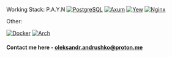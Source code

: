 Working Stack: P.A.Y.N
[![PostgreSQL](https://img.shields.io/badge/database-postgresql-blue?style=for-the-badge&logo=postgresql)](https://www.postgresql.org/)
[![Axum](https://img.shields.io/badge/backend-axum-black?style=for-the-badge&logo=rust)](https://github.com/tokio-rs/axum)
[![Yew](https://img.shields.io/badge/frontend-yew-yellow?style=for-the-badge&logo=rust)](https://yew.rs/)
[![Nginx](https://img.shields.io/badge/proxy&balancer-nginx-green?style=for-the-badge&logo=nginx)](https://archlinux.org/)

Other:

[![Docker](https://img.shields.io/badge/docker-blue?style=for-the-badge&logo=docker)](https://archlinux.org/)
[![Arch](https://img.shields.io/badge/arch-pink?style=for-the-badge&logo=arch-linux)](https://archlinux.org/)

#### Contact me here - oleksandr.andrushko@proton.me
